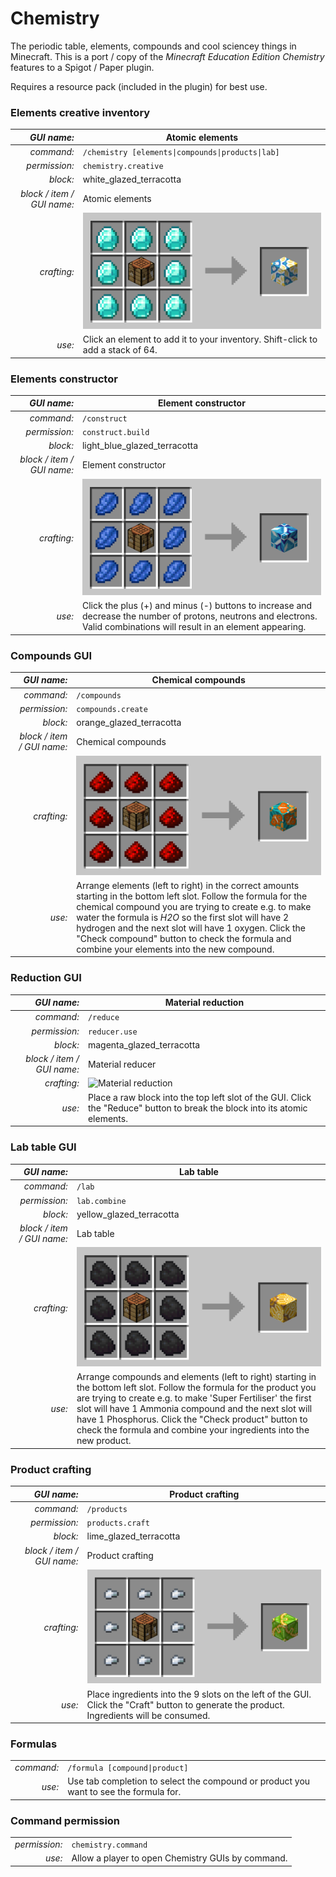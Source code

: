 # Chemistry

The periodic table, elements, compounds and cool sciencey things in Minecraft. This is a port / copy of the _Minecraft Education Edition Chemistry_ features to a Spigot / Paper plugin.

Requires a resource pack (included in the plugin) for best use.

### Elements creative inventory

| _GUI name:_    | Atomic elements |
| -------------: | ------------- |
| _command:_     | `/chemistry [elements\|compounds\|products\|lab]` |
| _permission:_  | `chemistry.creative` |
| _block:_       | white_glazed_terracotta |
| _block / item / GUI name:_ | Atomic elements |
| _crafting:_    | ![Atomic elements](/docs/atomic_elements.png "Atomic elements") |
| _use:_         | Click an element to add it to your inventory. Shift-click to add a stack of 64. |

### Elements constructor

| _GUI name:_    | Element constructor |
| -------------: | ------------- |
| _command:_     | `/construct`  |
| _permission:_  | `construct.build` |
| _block:_       | light_blue_glazed_terracotta |
| _block / item / GUI name:_ | Element constructor |
| _crafting:_    | ![Element constructor](/docs/element_constructor.png "Element constructor") |
| _use:_         | Click the plus (+) and minus (-) buttons to increase and decrease the number of protons, neutrons and electrons. Valid combinations will result in an element appearing. |

### Compounds GUI

| _GUI name:_    | Chemical compounds |
| -------------: | ------------- |
| _command:_     | `/compounds`  |
| _permission:_  | `compounds.create` |
| _block:_       | orange_glazed_terracotta |
| _block / item / GUI name:_ | Chemical compounds |
| _crafting:_    | ![Chemical compounds](/docs/chemical_compounds.png "Chemical compounds") |
| _use:_         | Arrange elements (left to right) in the correct amounts starting in the bottom left slot. Follow the formula for the chemical compound you are trying to create e.g. to make water the formula is _H2O_ so the first slot will have 2 hydrogen and the next slot will have 1 oxygen. Click the "Check compound" button to check the formula and combine your elements into the new compound. |

### Reduction GUI

| _GUI name:_    | Material reduction |
| -------------: | ------------- |
| _command:_     | `/reduce`     |
| _permission:_  | `reducer.use` |
| _block:_       | magenta_glazed_terracotta |
| _block / item / GUI name:_ | Material reducer |
| _crafting:_    | ![Material reduction](/docs/material_reduction.png "Material reduction") |
| _use:_         | Place a raw block into the top left slot of the GUI. Click the "Reduce" button to break the block into its atomic elements. |

### Lab table GUI

| _GUI name:_    | Lab table |
| -------------: | ------------- |
| _command:_     | `/lab`        |
| _permission:_  | `lab.combine` |
| _block:_       | yellow_glazed_terracotta |
| _block / item / GUI name:_ | Lab table |
| _crafting:_    | ![Lab table](/docs/lab_table.png "Lab table") |
| _use:_         | Arrange compounds and elements (left to right) starting in the bottom left slot. Follow the formula for the product you are trying to create e.g. to make 'Super Fertiliser' the first slot will have 1 Ammonia compound and the next slot will have 1 Phosphorus. Click the "Check product" button to check the formula and combine your ingredients into the new product. |

### Product crafting

| _GUI name:_    | Product crafting |
| -------------: | ------------- |
| _command:_     | `/products`   |
| _permission:_  | `products.craft` |
| _block:_       | lime_glazed_terracotta |
| _block / item / GUI name:_ | Product crafting |
| _crafting:_    | ![Product crafting](/docs/product_crafting.png "Product crafting") |
| _use:_         | Place ingredients into the 9 slots on the left of the GUI. Click the "Craft" button to generate the product. Ingredients will be consumed. |

### Formulas

|   |   |
| -------------: | ------------- |
| _command:_     | `/formula [compound\|product]` |
| _use:_         | Use tab completion to select the compound or product you want to see the formula for.

### Command permission

|   |   |
| -------------: | ------------- |
| _permission:_     | `chemistry.command` |
| _use:_         | Allow a player to open Chemistry GUIs by command.
